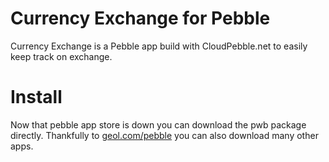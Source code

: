 # Currency Exchange for Pebble
Currency Exchange is a Pebble app build with CloudPebble.net to easily keep track on exchange.

# Install
Now that pebble app store is down you can download the pwb package directly. Thankfully to [geol.com/pebble](http://geol.com/pebble/) you can also download many other apps.
